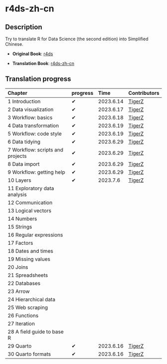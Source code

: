 # r4ds-zh-cn

## Description

Try to translate R for Data Science (the second edition) into Simplified Chinese.

-   **Original Book**: [r4ds](https://r4ds.hadley.nz/)

-   **Translation Book**: [r4ds-zh-cn](https://books-zh-cn.github.io/r4ds-zh-cn/)

## Translation progress

| Chapter                          | progress | Time      | Contributors |
|:---------------------------------|:---------|:----------|:----------|
| 1 Introduction                   | ✔        | 2023.6.14 | [TigerZ](https://github.com/ZhengTiger) |
| 2 Data visualization             | ✔        | 2023.6.17 | [TigerZ](https://github.com/ZhengTiger) |
| 3 Workflow: basics               | ✔        | 2023.6.18 | [TigerZ](https://github.com/ZhengTiger) |
| 4 Data transformation            | ✔        | 2023.6.19 | [TigerZ](https://github.com/ZhengTiger) |
| 5 Workflow: code style           | ✔        | 2023.6.19 | [TigerZ](https://github.com/ZhengTiger) |
| 6 Data tidying                   | ✔        | 2023.6.29 | [TigerZ](https://github.com/ZhengTiger) |
| 7 Workflow: scripts and projects | ✔        | 2023.6.29 | [TigerZ](https://github.com/ZhengTiger) |
| 8 Data import                    | ✔        | 2023.6.29 | [TigerZ](https://github.com/ZhengTiger) |
| 9 Workflow: getting help         | ✔        | 2023.6.29 | [TigerZ](https://github.com/ZhengTiger) |
| 10 Layers                        | ✔        | 2023.7.6  | [TigerZ](https://github.com/ZhengTiger) |
| 11 Exploratory data analysis     |          |           | |
| 12 Communication                 |          |           | |
| 13 Logical vectors               |          |           | |
| 14 Numbers                       |          |           | |
| 15 Strings                       |          |           | |
| 16 Regular expressions           |          |           | |
| 17 Factors                       |          |           | |
| 18 Dates and times               |          |           | |
| 19 Missing values                |          |           | |
| 20 Joins                         |          |           | |
| 21 Spreadsheets                  |          |           | |
| 22 Databases                     |          |           | |
| 23 Arrow                         |          |           | |
| 24 Hierarchical data             |          |           | |
| 25 Web scraping                  |          |           | |
| 26 Functions                     |          |           | |
| 27 Iteration                     |          |           | |
| 28 A field guide to base R       |          |           | |
| 29 Quarto                        | ✔        | 2023.6.16 | [TigerZ](https://github.com/ZhengTiger) |
| 30 Quarto formats                | ✔        | 2023.6.16 | [TigerZ](https://github.com/ZhengTiger) |
